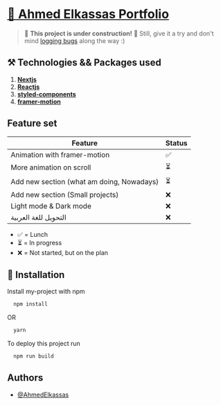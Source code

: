 # [🚀 Ahmed Elkassas Portfolio](https://ahmedelkassas.com)

> 🚧 **This project is  under construction!** 🚧 Still, give it a try and don't mind [logging bugs](https://github.com/Ahmed-Elkassas/portfolio-with-nextjs/issues) along the way :)

## ⚒️ Technologies && Packages used

1. [**Nextjs**](https://nextjs.org/)
2. [**Reactjs**](https://reactjs.org/)
3. [**styled-components**](https://styled-components.com/)
4. [**framer-motion**](https://www.framer.com/motion/)

## Feature set 

| Feature                                                                               | Status    |
|---------------------------------------------------------------------------------------|-----------|
| Animation with framer-motion           | ✅         |
| More animation on scroll    | ⏳         |
| Add new section (what am doing, Nowadays)   | ⏳         |
|     Add new section (Small projects)  |    ❌    |
|  Light mode & Dark mode    | ❌         |
|  التحويل للغة العربية| ❌         |

- ✅ = Lunch
- ⏳ = In progress
- ❌ = Not started, but on the plan

## 🔁 Installation

Install my-project with npm

```bash
  npm install
```
OR

```bash
  yarn
```

To deploy this project run

```bash
  npm run build
```


## Authors

- [@AhmedElkassas](https://github.com/Ahmed-Elkassas)
